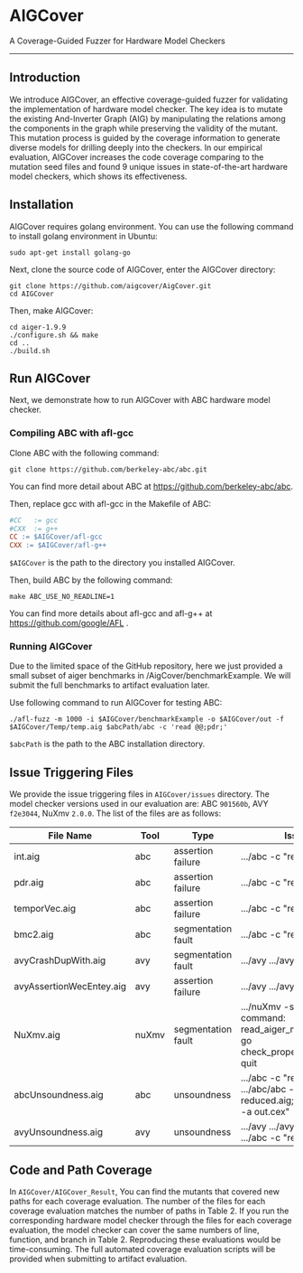 # AIGCover
A Coverage-Guided Fuzzer for Hardware Model Checkers

-----
## Introduction
We introduce AIGCover, an effective coverage-guided fuzzer for validating the implementation of hardware model checker.
The key idea is to mutate the existing And-Inverter Graph (AIG) by manipulating the relations among the components in the graph while
preserving the validity of the mutant. This mutation process is guided by the coverage information to generate diverse models for
drilling deeply into the checkers. In our empirical evaluation, AIGCover increases the code coverage comparing to the mutation seed
files and found 9 unique issues in state-of-the-art hardware model checkers, which shows its effectiveness.

## Installation     
AIGCover requires golang environment. You can use the following command to install golang environment in Ubuntu:
```shell
sudo apt-get install golang-go
```
Next, clone the source code of AIGCover, enter the AIGCover directory:
```
git clone https://github.com/aigcover/AigCover.git
cd AIGCover
```
Then, make AIGCover:
```shell
cd aiger-1.9.9
./configure.sh && make
cd ..
./build.sh
```

## Run AIGCover

Next, we demonstrate how to run AIGCover with ABC hardware model checker. 

### Compiling ABC with afl-gcc
Clone ABC with the following command:
```shell
git clone https://github.com/berkeley-abc/abc.git
```
You can find more detail about ABC at https://github.com/berkeley-abc/abc.   

Then, replace gcc with afl-gcc in the Makefile of ABC:
```makefile
#CC   := gcc
#CXX  := g++
CC := $AIGCover/afl-gcc
CXX := $AIGCover/afl-g++
```
`$AIGCover` is the path to the directory you installed AIGCover.

Then, build ABC by the following command:
```
make ABC_USE_NO_READLINE=1
```

You can find more details about afl-gcc and afl-g++ at https://github.com/google/AFL .

### Running AIGCover
Due to the limited space of the GitHub repository, here we just provided a small subset of aiger benchmarks in /AigCover/benchmarkExample. We will submit the full benchmarks to artifact evaluation later.

Use following command to run AIGCover for testing ABC:
```shell
./afl-fuzz -m 1000 -i $AIGCover/benchmarkExample -o $AIGCover/out -f $AIGCover/Temp/temp.aig $abcPath/abc -c 'read @@;pdr;'
```
`$abcPath` is the path to the ABC installation directory.  

## Issue Triggering Files

We provide the issue triggering files in `AIGCover/issues` directory. The model checker versions used in our evaluation are: ABC `901560b`, AVY `f2e3044`, NuXmv `2.0.0`.  The list of the files are as follows:

| File Name | Tool | Type | Issue Triggering Command |
|----|----|----|----|
|int.aig| abc | assertion failure | .../abc -c "read .../int.aig;int;" |
|pdr.aig| abc | assertion failure | .../abc -c "read .../pdr.aig;pdr;" |
|temporVec.aig| abc |assertion failure | .../abc -c "read .../tempor.aig;tempor;"|
|bmc2.aig| abc |segmentation fault| .../abc -c "read .../bmc2.aig;fold;bmc2;"|
|avyCrashDupWith.aig| avy | segmentation fault |.../avy .../avy.aig|
|avyAssertionWecEntey.aig| avy | assertion failure| .../avy .../avy.aig|
|NuXmv.aig| nuXmv|segmentation fault|.../nuXmv -source ../command <br> command:<br>read_aiger_model -i .../NuXmv.aig <br> go <br> check_property <br> quit|
|abcUnsoundness.aig|abc|unsoundness|.../abc -c "read .../pdr.aig;pdr;" <br> .../abc/abc -c "read reduced.aig;logic;undc;strash;zero;pdr;write_cex -a out.cex"|
|avyUnsoundness.aig|avy|unsoundness|.../avy .../avyabcUnsoundness.aig <br> .../abc -c "read avyabcUnsoundness.aig;pdr"|

## Code and Path Coverage
In `AIGCover/AIGCover_Result`, You can find the mutants that covered new paths for each coverage evaluation. The number of the files for each coverage evaluation matches the number of paths in Table 2. If you run the corresponding hardware model checker through the files for each coverage evaluation, the model checker can cover the same numbers of line, function, and branch in Table 2. Reproducing these evaluations would be time-consuming. The full automated coverage evaluation scripts will be provided when submitting to artifact evaluation. 